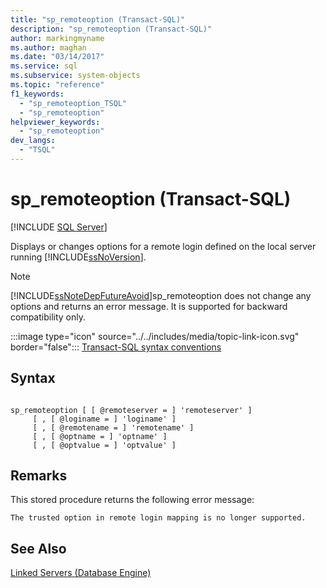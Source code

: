 ```yaml
---
title: "sp_remoteoption (Transact-SQL)"
description: "sp_remoteoption (Transact-SQL)"
author: markingmyname
ms.author: maghan
ms.date: "03/14/2017"
ms.service: sql
ms.subservice: system-objects
ms.topic: "reference"
f1_keywords:
  - "sp_remoteoption_TSQL"
  - "sp_remoteoption"
helpviewer_keywords:
  - "sp_remoteoption"
dev_langs:
  - "TSQL"
---
```

# sp_remoteoption (Transact-SQL)
[!INCLUDE [SQL Server](../../includes/applies-to-version/sqlserver.md)]

  Displays or changes options for a remote login defined on the local server running [!INCLUDE[ssNoVersion](../../includes/ssnoversion-md.md)].  
  
> [!NOTE]  
>  [!INCLUDE[ssNoteDepFutureAvoid](../../includes/ssnotedepfutureavoid-md.md)]sp_remoteoption does not change any options and returns an error message. It is supported for backward compatibility only.  
  
 :::image type="icon" source="../../includes/media/topic-link-icon.svg" border="false"::: [Transact-SQL syntax conventions](../../t-sql/language-elements/transact-sql-syntax-conventions-transact-sql.md)  
  
## Syntax  
  
```  
  
sp_remoteoption [ [ @remoteserver = ] 'remoteserver' ]   
     [ , [ @loginame = ] 'loginame' ]   
     [ , [ @remotename = ] 'remotename' ]   
     [ , [ @optname = ] 'optname' ]   
     [ , [ @optvalue = ] 'optvalue' ]  
```  
  
## Remarks  
 This stored procedure returns the following error message:  
  
 `The trusted option in remote login mapping is no longer supported.`  
  
## See Also  
 [Linked Servers &#40;Database Engine&#41;](../../relational-databases/linked-servers/linked-servers-database-engine.md)  
  
  
